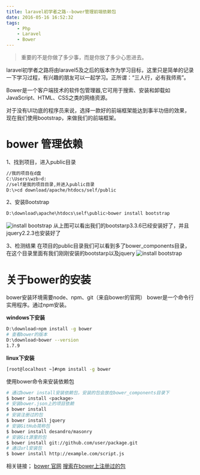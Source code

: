 ```yaml
---
title: laravel初学者之路--bower管理前端依赖包
date: 2016-05-16 16:52:32
tags:
    - Php
    - Laravel
    - Bower
---
```


> 重要的不是你做了多少事，而是你放了多少心思进去。

laravel初学者之路将由laravel5及之后的版本作为学习目标，这里只是简单的记录一下学习过程，有兴趣的朋友可以一起学习。正所谓：“三人行，必有我师焉”。

<!-- more -->

Bower是一个客户端技术的软件包管理器,它可用于搜索、安装和卸载如JavaScript、HTML、CSS之类的网络资源。

对于没有UI功底的程序员来说，选择一款好的前端框架能达到事半功倍的效果，现在我们使用bootstrap，来做我们的前端框架。

# bower 管理依赖

1、找到项目，进入public目录
``` bash
//我的项目在d盘
C:\Users\wzb>d:
//self是我的项目目录,并进入public目录
D:\>cd download/apache/htdocs/self/public
```

2、安装Bootstrap
``` bash
D:\download\apache\htdocs\self\public>bower install bootstrap
```
![install bootstrap](/img/201605/bower_learn/bootstrap.jpg)
从上图可以看出我们的bootstarp3.3.6已经安装好了，并且jquery2.2.3也安装好了

3、检测结果
在项目的public目录我们可以看到多了bower_components目录，在这个目录里面有我们刚刚安装的bootstarp以及jquery
![install bootstrap](/img/201605/bower_learn/bower_file.jpg)

# 关于bower的安装

bower安装环境需要node、npm、git（来自bower的官网）
bower是一个命令行实用程序。通过npm安装。

**windows下安装**
``` bash
D:\download>npm install -g bower
# 查看bower的版本
D:\download>bower --version
1.7.9
```

**linux下安装**
``` bash
[root@localhost ~]#npm install -g bower
```

使用bower命令来安装依赖包
``` bash
# 通过bower install安装依赖包，安装的包会放在bower_components目录下
$ bower install <package>
# 安装bower.json上的项目依赖
$ bower install
# 安装注册过的包
$ bower install jquery
# 安装GitHub简称包
$ bower install desandro/masonry
# 安装Git源里的包
$ bower install git://github.com/user/package.git
# 通过url安装包
$ bower install http://example.com/script.js
```

相关链接；
[bower 官网](http://bower.io/)
[搜索在bower上注册过的包](http://bower.io/search/)

